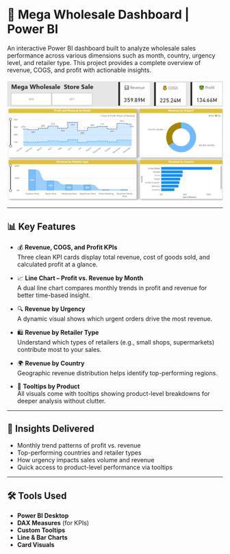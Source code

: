 # 🧾 Mega Wholesale Dashboard | Power BI

An interactive Power BI dashboard built to analyze wholesale sales performance across various dimensions such as month, country, urgency level, and retailer type. This project provides a complete overview of revenue, COGS, and profit with actionable insights.


![Dashboard Preview](https://github.com/Subhan-Rahimoon/Mega-Wholesale-Dashboard-Power-BI/blob/main/Sales_Dashboard_Image.png)


---

## 📊 Key Features

- 💰 **Revenue, COGS, and Profit KPIs**  
  Three clean KPI cards display total revenue, cost of goods sold, and calculated profit at a glance.

- 📈 **Line Chart – Profit vs. Revenue by Month**  
  A dual line chart compares monthly trends in profit and revenue for better time-based insight.

- 🔍 **Revenue by Urgency**  
  A dynamic visual shows which urgent orders drive the most revenue.

- 🛍️ **Revenue by Retailer Type**  
  Understand which types of retailers (e.g., small shops, supermarkets) contribute most to your sales.

- 🌍 **Revenue by Country**  
  Geographic revenue distribution helps identify top-performing regions.

- 🧠 **Tooltips by Product**  
  All visuals come with tooltips showing product-level breakdowns for deeper analysis without clutter.

---

## 🧠 Insights Delivered

- Monthly trend patterns of profit vs. revenue  
- Top-performing countries and retailer types  
- How urgency impacts sales volume and revenue  
- Quick access to product-level performance via tooltips

---

## 🛠️ Tools Used

- **Power BI Desktop**
- **DAX Measures** (for KPIs)
- **Custom Tooltips**
- **Line & Bar Charts**
- **Card Visuals**



